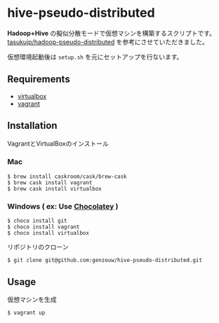 # hive-pseudo-distributed

**Hadoop+Hive** の擬似分散モードで仮想マシンを構築するスクリプトです。
[tasukujp/hadoop-pseudo-distributed](https://github.com/tasukujp/hadoop-pseudo-distributed) を参考にさせていただきました。

仮想環境起動後は `setup.sh` を元にセットアップを行ないます。


## Requirements

* [virtualbox](https://www.virtualbox.org/)
* [vagrant](https://www.vagrantup.com/)


## Installation

VagrantとVirtualBoxのインストール

### Mac

```
$ brew install caskroom/cask/brew-cask
$ brew cask install vagrant
$ brew cask install virtualbox
```

### Windows ( ex: Use [Chocolatey](https://chocolatey.org/) )

```
$ choco install git
$ choco install vagrant
$ choco install virtualbox
```


リポジトリのクローン

```
$ git clone git@github.com:genzouw/hive-pseudo-distributed.git
```


## Usage

仮想マシンを生成

```
$ vagrant up
```
